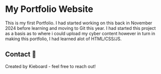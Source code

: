 # <h1>My Portfolio Website </h1>
This is my first Portfolio. I had started working on this back in November 2024 before learning and moving to Git this year. I had started this project as a basis as to where i could upload my cyber content however in turn in making this portfolio, I had learned alot of HTML/CSS/JS.

<h2>Contact 📧</h2>
Created by Kieboard - feel free to reach out!
